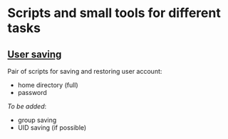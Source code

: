 # Scripts and small tools for different tasks

## [User saving](./user-saving)

Pair of scripts for saving and restoring user account:

* home directory (full)
* password

*To be added*:

* group saving
* UID saving (if possible)
